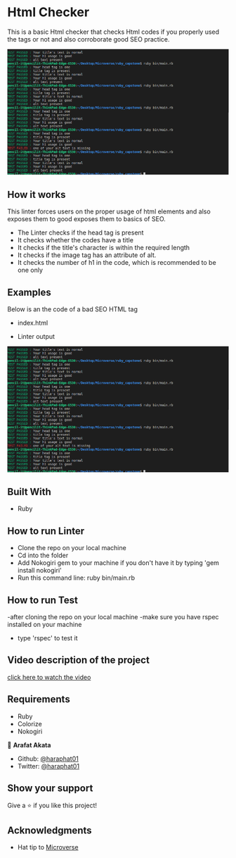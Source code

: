 
# Html Checker
This is a basic Html checker that checks Html codes if you properly used the tags or not and also corroborate good SEO practice.

![screenshot](./ruby.png)

 ## How it works
 This linter forces users on the proper usage of html elements and also exposes them to good exposes them to basics of SEO.

 - The Linter checks if the head tag is present
 - It checks whether the codes have a title
 - It checks if the title's character is within the required length
 - It checks if the image tag has an attribute of alt.
 - It checks the number of h1 in the code, which is recommended to be one only
 


 

 ## Examples
 Below is an the code of a bad SEO HTML tag
 - index.html

 
- Linter output

![screenshot](./ruby.png)

## Built With

- Ruby

## How to run Linter

- Clone the repo on your local machine
- Cd into the folder
- Add Nokogiri gem to your machine if you don't have it by typing 'gem install nokogiri'
- Run this command line: ruby bin/main.rb


## How to run Test
-after cloning the repo on your local machine
-make sure you have rspec installed on your machine
- type 'rspec' to test it

## Video description of the project
<a href="https://www.loom.com/share/13fa9ff1aa6a4ff7bcfb614570a50444">click here to watch the video</a>



## Requirements
- Ruby
- Colorize
- Nokogiri

👤 **Arafat Akata**

- Github: [@haraphat01](https://github.com/haraphat01)
- Twitter: [@haraphat01](https://twitter.com/haraphat01)


## Show your support

Give a ⭐️ if you like this project!

## Acknowledgments

- Hat tip to <a href="https://microverse.org/">Microverse</a>
